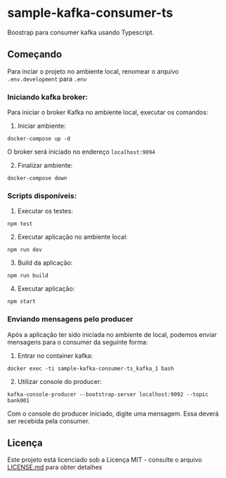 # sample-kafka-consumer-ts

Boostrap para consumer kafka usando Typescript.


## Começando

Para inciar o projeto no ambiente local, renomear o arquivo ```.env.development``` para ```.env```

### Iniciando kafka broker:

Para iniciar o broker Kafka no ambiente local, executar os comandos:

1. Iniciar ambiente:
```
docker-compose up -d
```

O broker será iniciado no endereço ```localhost:9094```

2. Finalizar ambiente:
```
docker-compose down
```

### Scripts disponíveis:

1. Executar os testes:
```
npm test
```

2. Executar aplicação no ambiente local:
```
npm run dev
```

3. Build da aplicação:
```
npm run build
```

4. Executar aplicação:
```
npm start
```

### Enviando mensagens pelo producer

Após a aplicação ter sido iniciada no ambiente de local, podemos enviar mensagens para o consumer da seguinte forma:

1. Entrar no container kafka:
```
docker exec -ti sample-kafka-consumer-ts_kafka_1 bash
```

2. Utilizar console do producer:
```
kafka-console-producer --bootstrap-server localhost:9092 --topic bank001
```

Com o console do producer iniciado, digite uma mensagem. Essa deverá ser recebida pela consumer.

## Licença

Este projeto está licenciado sob a Licença MIT - consulte o arquivo [LICENSE.md](https://github.com/leandroandrade/sample-kafka-consumer-ts/tree/main/LICENSE) para obter detalhes
